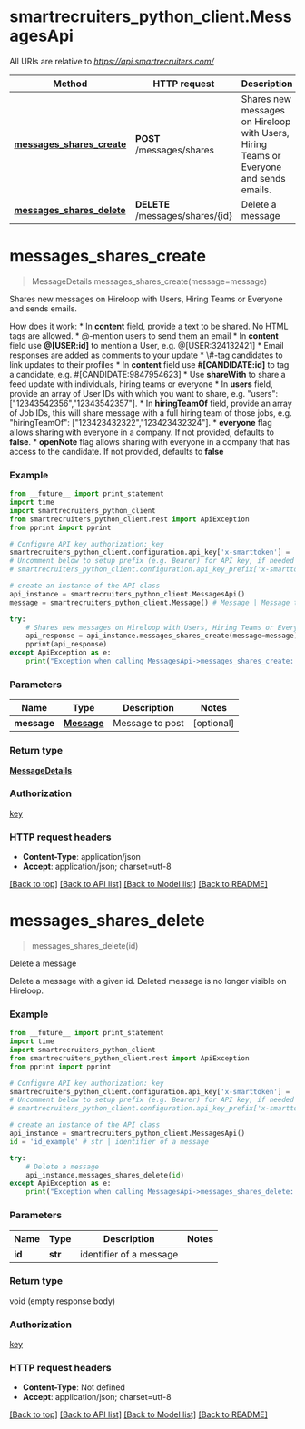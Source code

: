 # smartrecruiters_python_client.MessagesApi

All URIs are relative to *https://api.smartrecruiters.com/*

Method | HTTP request | Description
------------- | ------------- | -------------
[**messages_shares_create**](MessagesApi.md#messages_shares_create) | **POST** /messages/shares | Shares new messages on Hireloop with Users, Hiring Teams or Everyone and sends emails.
[**messages_shares_delete**](MessagesApi.md#messages_shares_delete) | **DELETE** /messages/shares/{id} | Delete a message


# **messages_shares_create**
> MessageDetails messages_shares_create(message=message)

Shares new messages on Hireloop with Users, Hiring Teams or Everyone and sends emails.

How does it work: * In **content** field, provide a text to be shared. No HTML tags are allowed. * @-mention users to send them an email   * In **content** field use **@[USER:id]** to mention a User, e.g. @[USER:324132421] * Email responses are added as comments to your update * \\#-tag candidates to link updates to their profiles   * In **content** field use **#[CANDIDATE:id]** to tag a candidate, e.g. #[CANDIDATE:9847954623] * Use **shareWith** to share a feed update with individuals, hiring teams or everyone   * In **users** field, provide an array of User IDs with which you want to share, e.g. \"users\": [\"12343542356\",\"12343542357\"].   * In **hiringTeamOf** field, provide an array of Job IDs, this will share message with a full hiring team of those jobs, e.g. \"hiringTeamOf\": [\"123423432322\",\"123423432324\"].   * **everyone** flag allows sharing with everyone in a company. If not provided, defaults to **false**.   * **openNote** flag allows sharing with everyone in a company that has access to the candidate. If not provided, defaults to **false** 

### Example 
```python
from __future__ import print_statement
import time
import smartrecruiters_python_client
from smartrecruiters_python_client.rest import ApiException
from pprint import pprint

# Configure API key authorization: key
smartrecruiters_python_client.configuration.api_key['x-smarttoken'] = 'YOUR_API_KEY'
# Uncomment below to setup prefix (e.g. Bearer) for API key, if needed
# smartrecruiters_python_client.configuration.api_key_prefix['x-smarttoken'] = 'Bearer'

# create an instance of the API class
api_instance = smartrecruiters_python_client.MessagesApi()
message = smartrecruiters_python_client.Message() # Message | Message to post (optional)

try: 
    # Shares new messages on Hireloop with Users, Hiring Teams or Everyone and sends emails.
    api_response = api_instance.messages_shares_create(message=message)
    pprint(api_response)
except ApiException as e:
    print("Exception when calling MessagesApi->messages_shares_create: %s\n" % e)
```

### Parameters

Name | Type | Description  | Notes
------------- | ------------- | ------------- | -------------
 **message** | [**Message**](Message.md)| Message to post | [optional] 

### Return type

[**MessageDetails**](MessageDetails.md)

### Authorization

[key](../README.md#key)

### HTTP request headers

 - **Content-Type**: application/json
 - **Accept**: application/json; charset=utf-8

[[Back to top]](#) [[Back to API list]](../README.md#documentation-for-api-endpoints) [[Back to Model list]](../README.md#documentation-for-models) [[Back to README]](../README.md)

# **messages_shares_delete**
> messages_shares_delete(id)

Delete a message

Delete a message with a given id. Deleted message is no longer visible on Hireloop.

### Example 
```python
from __future__ import print_statement
import time
import smartrecruiters_python_client
from smartrecruiters_python_client.rest import ApiException
from pprint import pprint

# Configure API key authorization: key
smartrecruiters_python_client.configuration.api_key['x-smarttoken'] = 'YOUR_API_KEY'
# Uncomment below to setup prefix (e.g. Bearer) for API key, if needed
# smartrecruiters_python_client.configuration.api_key_prefix['x-smarttoken'] = 'Bearer'

# create an instance of the API class
api_instance = smartrecruiters_python_client.MessagesApi()
id = 'id_example' # str | identifier of a message

try: 
    # Delete a message
    api_instance.messages_shares_delete(id)
except ApiException as e:
    print("Exception when calling MessagesApi->messages_shares_delete: %s\n" % e)
```

### Parameters

Name | Type | Description  | Notes
------------- | ------------- | ------------- | -------------
 **id** | **str**| identifier of a message | 

### Return type

void (empty response body)

### Authorization

[key](../README.md#key)

### HTTP request headers

 - **Content-Type**: Not defined
 - **Accept**: application/json; charset=utf-8

[[Back to top]](#) [[Back to API list]](../README.md#documentation-for-api-endpoints) [[Back to Model list]](../README.md#documentation-for-models) [[Back to README]](../README.md)

